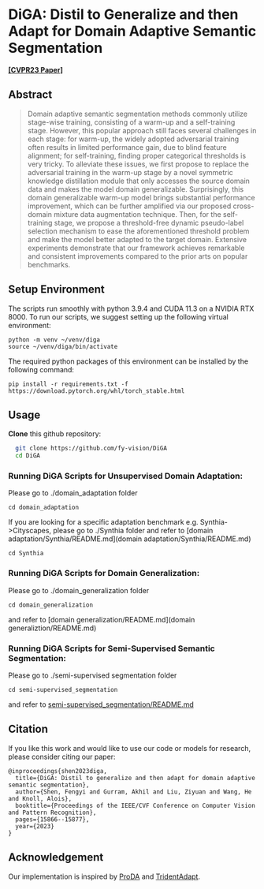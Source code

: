 # DiGA: Distil to Generalize and then Adapt for Domain Adaptive Semantic Segmentation
**[[CVPR23 Paper]](https://openaccess.thecvf.com/content/CVPR2023/papers/Shen_DiGA_Distil_To_Generalize_and_Then_Adapt_for_Domain_Adaptive_CVPR_2023_paper.pdf)**
## Abstract
>Domain adaptive semantic segmentation methods commonly utilize stage-wise training, consisting of a warm-up and a self-training stage. However, this popular approach still faces several challenges in each stage: for warm-up, the widely adopted adversarial training often results in limited performance gain, due to blind feature alignment; for self-training, finding proper categorical thresholds is very tricky. To alleviate these issues, we first propose to replace the adversarial training in the warm-up stage by a novel symmetric knowledge distillation module that only accesses the source domain data and makes the model domain generalizable. Surprisingly, this domain generalizable warm-up model brings substantial performance improvement, which can be further amplified via our proposed cross-domain mixture data augmentation technique. Then, for the self-training stage, we propose a threshold-free dynamic pseudo-label selection mechanism to ease the aforementioned threshold problem and make the model better adapted to the target domain. Extensive experiments demonstrate that our framework achieves remarkable and consistent improvements compared to the prior arts on popular benchmarks.

## Setup Environment

The scripts run smoothly with python 3.9.4 and CUDA 11.3 on a NVIDIA RTX 8000. To run our scripts, we suggest setting up the following virtual environment:

```shell
python -m venv ~/venv/diga
source ~/venv/diga/bin/activate
```

The required python packages of this environment can be installed by the following command:

```shell
pip install -r requirements.txt -f https://download.pytorch.org/whl/torch_stable.html
```

## Usage
**Clone** this github repository:
```bash
  git clone https://github.com/fy-vision/DiGA
  cd DiGA
```

### Running DiGA Scripts for Unsupervised Domain Adaptation:
Please go to ./domain_adaptation folder

```shell
cd domain_adaptation
```

If you are looking for a specific adaptation benchmark e.g. Synthia->Cityscapes, please go to ./Synthia folder and refer to [domain adaptation/Synthia/README.md](domain adaptation/Synthia/README.md) 

```shell
cd Synthia
```
### Running DiGA Scripts for Domain Generalization:
Please go to ./domain_generalization folder

```shell
cd domain_generalization
```

and refer to [domain generalization/README.md](domain generaliztion/README.md)

### Running DiGA Scripts for Semi-Supervised Semantic Segmentation:
Please go to ./semi-supervised segmentation folder

```shell
cd semi-supervised_segmentation
```

and refer to [semi-supervised_segmentation/README.md](semi-supervised_segmentation/README.md)


## Citation
If you like this work and would like to use our code or models for research, please consider citing our paper:
```
@inproceedings{shen2023diga,
  title={DiGA: Distil to generalize and then adapt for domain adaptive semantic segmentation},
  author={Shen, Fengyi and Gurram, Akhil and Liu, Ziyuan and Wang, He and Knoll, Alois},
  booktitle={Proceedings of the IEEE/CVF Conference on Computer Vision and Pattern Recognition},
  pages={15866--15877},
  year={2023}
}
```
## Acknowledgement
Our implementation is inspired by [ProDA](https://github.com/microsoft/ProDA) and [TridentAdapt](https://github.com/HMRC-AEL/TridentAdapt).
